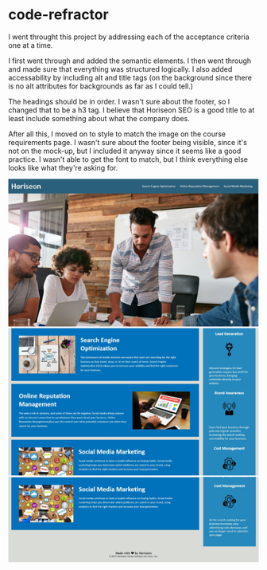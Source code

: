 # code-refractor
I went throught this project by addressing each of the acceptance criteria one at a time.

I first went through and added the semantic elements. I then went through and made sure that everything was structured logically. I also added accessability by including alt and title tags (on the background since there is no alt attributes for backgrounds as far as I could tell.)

The headings should be in order. I wasn't sure about the footer, so I changed that to be a h3 tag. I believe that Horiseon SEO is a good title to at least include something about what the company does.

After all this, I moved on to style to match the image on the course requirements page. I wasn't sure about the footer being visible, since it's not on the mock-up, but I included it anyway since it seems like a good practice. I wasn't able to get the font to match, but I think everything else looks like what they're asking for.


![](Screenshot_1.jpg)
![](Screenshot_2.jpg)
![](Screenshot_3.jpg)